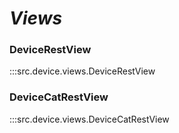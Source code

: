 # ***Views***

### DeviceRestView
:::src.device.views.DeviceRestView

### DeviceCatRestView
:::src.device.views.DeviceCatRestView

